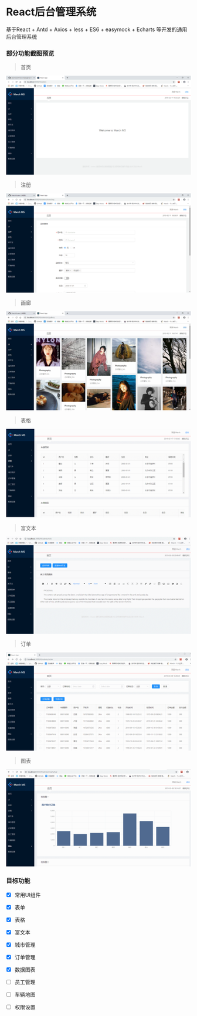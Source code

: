 # React后台管理系统
基于React + Antd + Axios + less + ES6 + easymock + Echarts 等开发的通用后台管理系统


### 部分功能截图预览
> 首页

![Image text](https://github.com/MarchYuanx/qm/blob/master/react/imoocmanager/image/home.png)
> 注册

![Image text](https://github.com/MarchYuanx/qm/blob/master/react/imoocmanager/image/reg.png)
> 画廊

![Image text](https://github.com/MarchYuanx/qm/blob/master/react/imoocmanager/image/gallery.jpg)
> 表格

![Image text](https://github.com/MarchYuanx/qm/blob/master/react/imoocmanager/image/highTable.gif)
> 富文本

![Image text](https://github.com/MarchYuanx/qm/blob/master/react/imoocmanager/image/richText.gif)
> 订单

![Image text](https://github.com/MarchYuanx/qm/blob/master/react/imoocmanager/image/order.gif)
> 图表

![Image text](https://github.com/MarchYuanx/qm/blob/master/react/imoocmanager/image/echarts.gif)
### 目标功能 

- [x] 常用UI组件  
- [x] 表单
- [x] 表格  
- [x] 富文本
- [x] 城市管理 
- [x] 订单管理
- [x] 数据图表
- [ ] 员工管理 
- [ ] 车辆地图 
- [ ] 权限设置 


